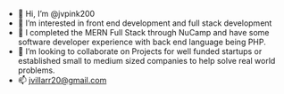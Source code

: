 - 👋 Hi, I’m @jvpink200
- 👀 I’m interested in front end development and full stack development
- 🌱 I completed the MERN Full Stack through NuCamp and have some software developer experience with back end language being PHP. 
- 💞️ I’m looking to collaborate on Projects for well funded startups or established small to medium sized companies to help solve real world problems.
- 📫 jvillarr20@gmail.com

<!---
jvpink200/jvpink200 is a ✨ special ✨ repository because its `README.md` (this file) appears on your GitHub profile.
You can click the Preview link to take a look at your changes.
--->
